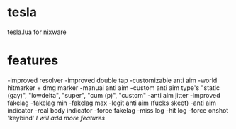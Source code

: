 # tesla
tesla.lua for nixware

# features

-improved resolver
-improved double tap
-customizable anti aim
-world hitmarker + dmg marker
-manual anti aim
-custom anti aim type's "static (gay)", "lowdelta", "super", "cum (p)", "custom"
-anti aim jitter
-improved fakelag
-fakelag min
-fakelag max
-legit anti aim (fucks skeet)
-anti aim indicator
-real body indicator
-force fakelag
-miss log
-hit log
-force onshot 'keybind'
                            *I will add more features*
